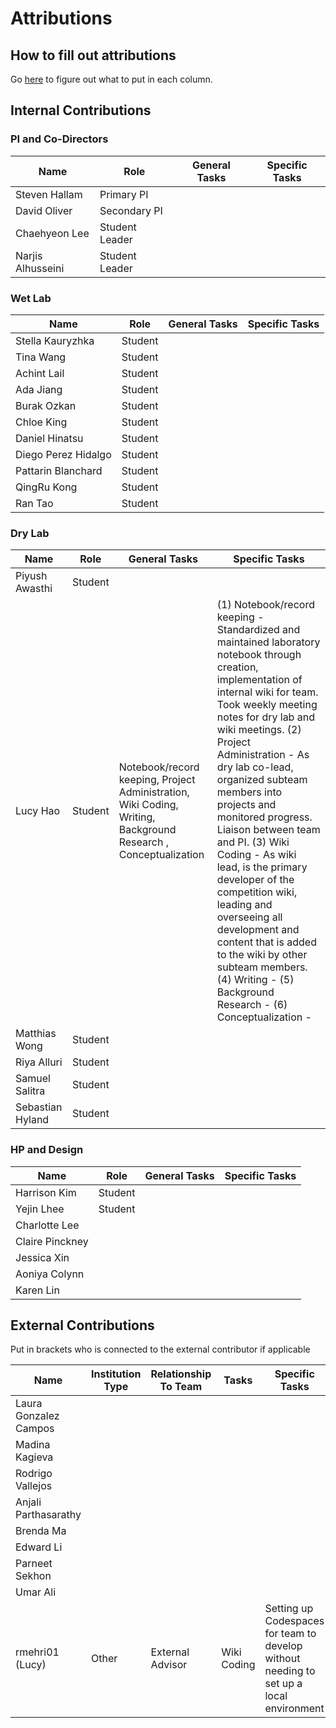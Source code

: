 # Attributions

## How to fill out attributions

Go [here](https://competition.igem.org/deliverables/project-attribution) to figure out what to put in each column.

## Internal Contributions

### PI and Co-Directors

| Name              | Role           | General Tasks | Specific Tasks |
| ----------------- | -------------- | ------------- | -------------- |
| Steven Hallam     | Primary PI     |               |                |
| David Oliver      | Secondary PI   |               |                |
| Chaehyeon Lee     | Student Leader |               |                |
| Narjis Alhusseini | Student Leader |               |                |

### Wet Lab

| Name                | Role    | General Tasks | Specific Tasks |
| ------------------- | ------- | ------------- | -------------- |
| Stella Kauryzhka    | Student |               |                |
| Tina Wang           | Student |               |                |
| Achint Lail         | Student |               |                |
| Ada Jiang           | Student |               |                |
| Burak Ozkan         | Student |               |                |
| Chloe King          | Student |               |                |
| Daniel Hinatsu      | Student |               |                |
| Diego Perez Hidalgo | Student |               |                |
| Pattarin Blanchard  | Student |               |                |
| QingRu Kong         | Student |               |                |
| Ran Tao             | Student |               |                |

### Dry Lab

| Name             | Role    | General Tasks                                                                                                  | Specific Tasks                                                                                                                                                                                                                                                                                                                                                                                                                                                                                                                                                                                            |
| ---------------- | ------- | -------------------------------------------------------------------------------------------------------------- | --------------------------------------------------------------------------------------------------------------------------------------------------------------------------------------------------------------------------------------------------------------------------------------------------------------------------------------------------------------------------------------------------------------------------------------------------------------------------------------------------------------------------------------------------------------------------------------------------------- |
| Piyush Awasthi   | Student |                                                                                                                |                                                                                                                                                                                                                                                                                                                                                                                                                                                                                                                                                                                                           |
| Lucy Hao         | Student | Notebook/record keeping, Project Administration, Wiki Coding, Writing, Background Research , Conceptualization | (1) Notebook/record keeping - Standardized and maintained laboratory notebook through creation, implementation of internal wiki for team. Took weekly meeting notes for dry lab and wiki meetings. (2) Project Administration - As dry lab co-lead, organized subteam members into projects and monitored progress. Liaison between team and PI. (3) Wiki Coding - As wiki lead, is the primary developer of the competition wiki, leading and overseeing all development and content that is added to the wiki by other subteam members. (4) Writing - (5) Background Research - (6) Conceptualization - |
| Matthias Wong    | Student |                                                                                                                |                                                                                                                                                                                                                                                                                                                                                                                                                                                                                                                                                                                                           |
| Riya Alluri      | Student |                                                                                                                |                                                                                                                                                                                                                                                                                                                                                                                                                                                                                                                                                                                                           |
| Samuel Salitra   | Student |                                                                                                                |                                                                                                                                                                                                                                                                                                                                                                                                                                                                                                                                                                                                           |
| Sebastian Hyland | Student |                                                                                                                |                                                                                                                                                                                                                                                                                                                                                                                                                                                                                                                                                                                                           |

### HP and Design

| Name            | Role    | General Tasks | Specific Tasks |
| --------------- | ------- | ------------- | -------------- |
| Harrison Kim    | Student |               |                |
| Yejin Lhee      | Student |               |                |
| Charlotte Lee   |         |               |                |
| Claire Pinckney |         |               |                |
| Jessica Xin     |         |               |                |
| Aoniya Colynn   |         |               |                |
| Karen Lin       |         |               |                |

## External Contributions

Put in brackets who is connected to the external contributor if applicable

| Name                  | Institution Type | Relationship To Team | Tasks       | Specific Tasks                                                                          |
| --------------------- | ---------------- | -------------------- | ----------- | --------------------------------------------------------------------------------------- |
| Laura Gonzalez Campos |                  |                      |             |                                                                                         |
| Madina Kagieva        |                  |                      |             |                                                                                         |
| Rodrigo Vallejos      |                  |                      |             |                                                                                         |
| Anjali Parthasarathy  |                  |                      |             |                                                                                         |
| Brenda Ma             |                  |                      |             |                                                                                         |
| Edward Li             |                  |                      |             |                                                                                         |
| Parneet Sekhon        |                  |                      |             |                                                                                         |
| Umar Ali              |                  |                      |             |                                                                                         |
| rmehri01 (Lucy)       | Other            | External Advisor     | Wiki Coding | Setting up Codespaces for team to develop without needing to set up a local environment |
